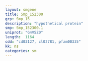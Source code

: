 ```yaml
---
layout: smgene
title: Smp_152300
grp: Smp_15
description: "hypothetical protein"
smp: Smp_152300.1
uniprot: "G4V5Z0"
length:  1164
cdd: "cd03127, cl02781, pfam00335"
kk: ns
categories: sm
---
```

